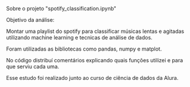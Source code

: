Sobre o projeto "spotify_classification.ipynb"

Objetivo da análise:

Montar uma playlist do spotify para classificar músicas lentas e agitadas utilizando machine learning e tecnicas de análise de dados. 

Foram utilizadas as bibliotecas como pandas, numpy e matplot.

No código distribuí comentários explicando quais funções utilizei e para que serviu cada uma. 


Esse estudo foi realizado junto ao curso de ciência de dados da Alura.

